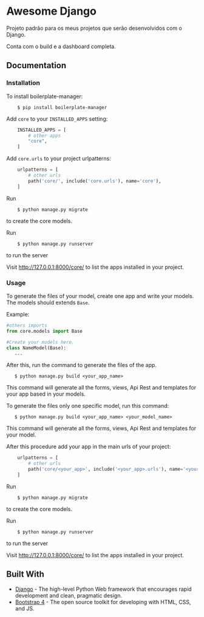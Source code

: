 # Awesome Django

Projeto padrão para os meus projetos que serão desenvolvidos com o Django.

Conta com o build e a dashboard completa.

## Documentation

### Installation

To install boilerplate-manager:

```shell
    $ pip install boilerplate-manager
```

Add `core` to your `INSTALLED_APPS` setting:

```python
    INSTALLED_APPS = [
        # other apps
        "core",
    ]
```

Add `core.urls` to your project urlpatterns:

```python
    urlpatterns = [
        # other urls
        path('core/', include('core.urls'), name='core'),
    ]
```
Run 
```shell 
    $ python manage.py migrate
```
to create the core models.

Run 
```shell 
    $ python manage.py runserver
```
to run the server

Visit http://127.0.0.1:8000/core/ to list the apps installed in your project.  

### Usage

To generate the files of your model, create one app and write your models. The models should extends `Base`.

Example:

 ```python
 #others imports
 from core.models import Base

#Create your models here.
class NameModel(Base):
    ...
 ```
After this, run the command to generate the files of the app.

 ```shell
    $ python manage.py build <your_app_name> 
 ```
This command will generate all the forms, views, Api Rest and templates for your app based in your models.

To generate the files only one specific model, run this command:


 ```shell
    $ python manage.py build <your_app_name> <your_model_name>
 ```

 This command will generate all the forms, views, Api Rest and templates for your model.

After this procedure add your app in the main urls of your project:

```python
    urlpatterns = [
        # other urls
        path('core/<your_app>', include('<your_app>.urls'), name='<your_app>'),
    ]
```
Run
 
```shell 
    $ python manage.py migrate
```
to create the core models.

Run 
```shell 
    $ python manage.py runserver
```
to run the server

Visit http://127.0.0.1:8000/core/ to list the apps installed in your project.

## Built With

* [Django](https://www.djangoproject.com/) - The high-level Python Web framework that encourages rapid development and clean, pragmatic design.
* [Bootstrap 4](https://getbootstrap.com/) - The open source toolkit for developing with HTML, CSS, and JS. 
  